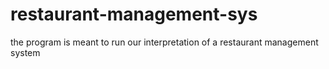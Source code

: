# restaurant-management-sys

the program is meant to run our interpretation of a restaurant management system
